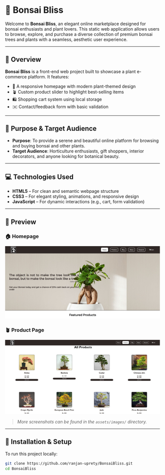 # 🌿 Bonsai Bliss

Welcome to **Bonsai Bliss**, an elegant online marketplace designed for bonsai enthusiasts and plant lovers. This static web application allows users to browse, explore, and purchase a diverse collection of premium bonsai trees and plants with a seamless, aesthetic user experience.

---

## 🛒 Overview

**Bonsai Bliss** is a front-end web project built to showcase a plant e-commerce platform. It features:

- 🌱 A responsive homepage with modern plant-themed design  
- 🪴 Custom product slider to highlight best-selling items  
- 🛍️ Shopping cart system using local storage  
- ✉️ Contact/feedback form with basic validation  

---

## 🎯 Purpose & Target Audience

- **Purpose**: To provide a serene and beautiful online platform for browsing and buying bonsai and other plants.
- **Target Audience**: Horticulture enthusiasts, gift shoppers, interior decorators, and anyone looking for botanical beauty.

---

## 💻 Technologies Used

- **HTML5** – For clean and semantic webpage structure  
- **CSS3** – For elegant styling, animations, and responsive design  
- **JavaScript** – For dynamic interactions (e.g., cart, form validation)

---

## 📸 Preview

### 🏠 Homepage
![Homepage](assets/images/home.jpg)

### 🪴 Product Page
![Product Page](assets/images/productpage.jpg)

> _More screenshots can be found in the `assets/images/` directory._

---

## 🚀 Installation & Setup

To run this project locally:

```bash
git clone https://github.com/ranjan-uprety/BonsaiBliss.git
cd BonsaiBliss
